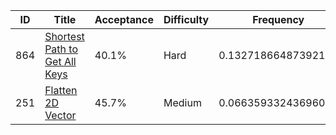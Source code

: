 |ID|Title|Acceptance|Difficulty|Frequency|
|----|-----|----|---|---|
|864|[Shortest Path to Get All Keys]( https://leetcode.com/problems/shortest-path-to-get-all-keys)|40.1%|Hard|0.13271866487392153|
|251|[Flatten 2D Vector]( https://leetcode.com/problems/flatten-2d-vector)|45.7%|Medium|0.06635933243696077|
